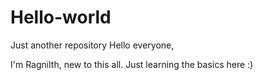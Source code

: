 # Hello-world
Just another repository
Hello everyone,

I'm Ragnilth, new to this all. Just learning the basics here :)
